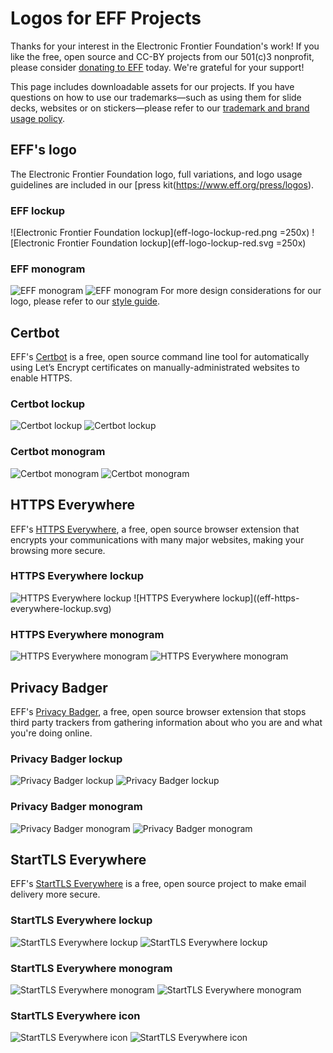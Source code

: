 # Logos for EFF Projects
Thanks for your interest in the Electronic Frontier Foundation's work! If you like the free, open source and CC-BY projects from our 501(c)3 nonprofit, please consider [donating to EFF](https://supporters.eff.org/donate) today. We're grateful for your support!

This page includes downloadable assets for our projects. If you have questions on how to use our trademarks—such as using them for slide decks, websites or on stickers—please refer to our [trademark and brand usage policy](https://www.eff.org/pages/trademark-and-brand-usage-policy).

## EFF's logo
The Electronic Frontier Foundation logo, full variations, and logo usage guidelines are included in our [press kit(https://www.eff.org/press/logos).

### EFF lockup
![Electronic Frontier Foundation lockup](eff-logo-lockup-red.png =250x)
![Electronic Frontier Foundation lockup](eff-logo-lockup-red.svg =250x)

### EFF monogram
![EFF monogram](eff-logo-monogram-red.png)
![EFF monogram](eff-logo-monogram-red.svg)
For more design considerations for our logo, please refer to our [style guide](/styeguide).

## Certbot
EFF's [Certbot](certbot.eff.org) is a free, open source command line tool for automatically using Let’s Encrypt certificates on manually-administrated websites to enable HTTPS.

### Certbot lockup
![Certbot lockup](eff-certbot-lockup/.png)
![Certbot lockup](eff-certbot-lockup/.svg)

### Certbot monogram
![Certbot monogram](eff-certbot-monogram.png)
![Certbot monogram](eff-certbot-monogram.svg)

## HTTPS Everywhere
EFF's [HTTPS Everywhere](eff.org/https-everywhere), a free, open source browser extension that encrypts your communications with many major websites, making your browsing more secure.

### HTTPS Everywhere lockup
![HTTPS Everywhere lockup](eff-https-everywhere-lockup.png)
![HTTPS Everywhere lockup]((eff-https-everywhere-lockup.svg)

### HTTPS Everywhere monogram
![HTTPS Everywhere monogram](eff-httpseverywhere-monogram.png)
![HTTPS Everywhere monogram](eff-httpseverywhere-monogram.svg)

## Privacy Badger
EFF's [Privacy Badger](eff.org/privacybadger), a free, open source browser extension that stops third party trackers from gathering information about who you are and what you're doing online.

### Privacy Badger lockup
![Privacy Badger lockup](eff-privacybadger-lockup.png)
![Privacy Badger lockup](eff-privacybadger-lockup.svg)

### Privacy Badger monogram
![Privacy Badger monogram](eff-privacybadger-monogram.png)
![Privacy Badger monogram](eff-privacybadger-monogram.png)

## StartTLS Everywhere
EFF's [StartTLS Everywhere](starttls-everywhere.org) is a free, open source project to make email delivery more secure.

### StartTLS Everywhere lockup
![StartTLS Everywhere lockup](eff-starttlseverywhere-lockup.png)
![StartTLS Everywhere lockup](eff-starttlseverywhere-lockup.svg)

### StartTLS Everywhere monogram
![StartTLS Everywhere monogram](eff-starttlseverywhere-monogram.png)
![StartTLS Everywhere monogram](eff-starttlseverywhere-monogram.svg)

### StartTLS Everywhere icon
![StartTLS Everywhere icon](eff-starttlseverywhere-icon.png)
![StartTLS Everywhere icon](eff-starttlseverywhere-icon.svg)
